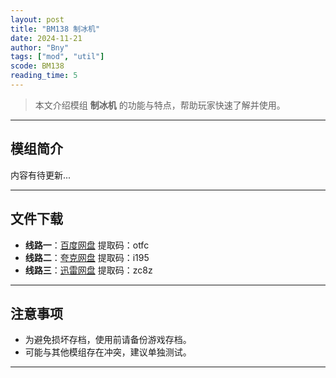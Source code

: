 ```yaml
---
layout: post
title: "BM138 制冰机"
date: 2024-11-21
author: "Bny"
tags: ["mod", "util"]
scode: BM138
reading_time: 5
---
```


> 本文介绍模组 **制冰机** 的功能与特点，帮助玩家快速了解并使用。

---

## 模组简介

内容有待更新...

---


## 文件下载
- **线路一**：[百度网盘](https://pan.baidu.com/s/1uy_SJ8QmNrZHF4LNm5kI3w?pwd=otfc)  提取码：otfc  
- **线路二**：[夸克网盘](https://pan.quark.cn/s/6e6cac9a21c5?pwd=i195)  提取码：i195  
- **线路三**：[迅雷网盘](https://pan.xunlei.com/s/VOCCbfUmFBSWOyjQkONBEV27A1?pwd=zc8z)  提取码：zc8z  

---

## 注意事项
- 为避免损坏存档，使用前请备份游戏存档。
- 可能与其他模组存在冲突，建议单独测试。

---

